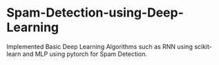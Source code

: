 # Spam-Detection-using-Deep-Learning
Implemented Basic Deep Learning Algorithms such as RNN using scikit-learn and MLP using pytorch for Spam Detection.
